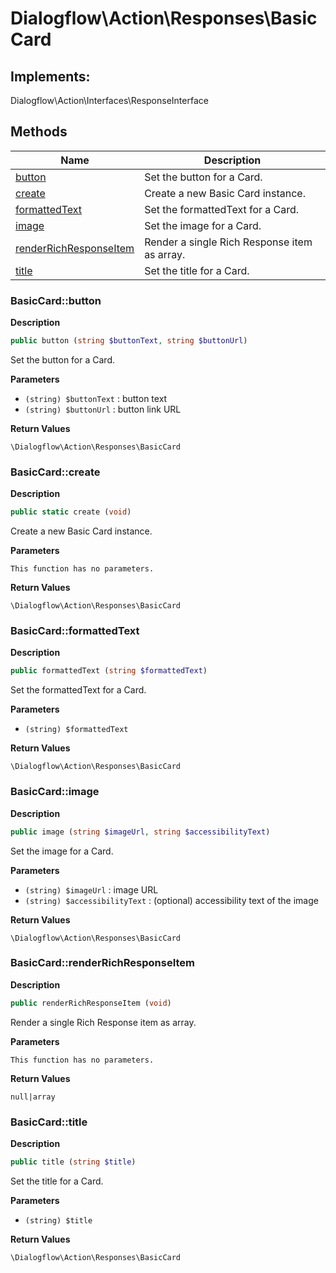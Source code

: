 # Dialogflow\Action\Responses\BasicCard  



## Implements:
Dialogflow\Action\Interfaces\ResponseInterface



## Methods

| Name | Description |
|------|-------------|
|[button](#basiccardbutton)|Set the button for a Card.|
|[create](#basiccardcreate)|Create a new Basic Card instance.|
|[formattedText](#basiccardformattedtext)|Set the formattedText for a Card.|
|[image](#basiccardimage)|Set the image for a Card.|
|[renderRichResponseItem](#basiccardrenderrichresponseitem)|Render a single Rich Response item as array.|
|[title](#basiccardtitle)|Set the title for a Card.|




### BasicCard::button  

**Description**

```php
public button (string $buttonText, string $buttonUrl)
```

Set the button for a Card. 

 

**Parameters**

* `(string) $buttonText`
: button text  
* `(string) $buttonUrl`
: button link URL  

**Return Values**

`\Dialogflow\Action\Responses\BasicCard`





### BasicCard::create  

**Description**

```php
public static create (void)
```

Create a new Basic Card instance. 

 

**Parameters**

`This function has no parameters.`

**Return Values**

`\Dialogflow\Action\Responses\BasicCard`





### BasicCard::formattedText  

**Description**

```php
public formattedText (string $formattedText)
```

Set the formattedText for a Card. 

 

**Parameters**

* `(string) $formattedText`

**Return Values**

`\Dialogflow\Action\Responses\BasicCard`





### BasicCard::image  

**Description**

```php
public image (string $imageUrl, string $accessibilityText)
```

Set the image for a Card. 

 

**Parameters**

* `(string) $imageUrl`
: image URL  
* `(string) $accessibilityText`
: (optional) accessibility text of the image  

**Return Values**

`\Dialogflow\Action\Responses\BasicCard`





### BasicCard::renderRichResponseItem  

**Description**

```php
public renderRichResponseItem (void)
```

Render a single Rich Response item as array. 

 

**Parameters**

`This function has no parameters.`

**Return Values**

`null|array`





### BasicCard::title  

**Description**

```php
public title (string $title)
```

Set the title for a Card. 

 

**Parameters**

* `(string) $title`

**Return Values**

`\Dialogflow\Action\Responses\BasicCard`




